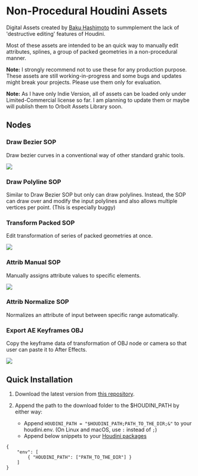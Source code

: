 # Non-Procedural Houdini Assets

Digital Assets created by [Baku Hashimoto](https://baku89.com) to summplement the lack of 'destructive editing' features of Houdini.

Most of these assets are intended to be an quick way to manually edit attributes, splines, a group of packed geometries in a non-procedural manner.

**Note:** I strongly recommend not to use these for any production purpose. These assets are still working-in-progress and some bugs and updates might break your projects. Please use them only for evaluation.

**Note:** As I have only Indie Version, all of assets can be loaded only under Limited-Commercial license so far. I am planning to update them or maybe will publish them to Orbolt Assets Library soon.

## Nodes

### Draw Bezier SOP

Draw bezier curves in a conventional way of other standard grahic tools.

![](./previews/draw_bezier.gif)

### Draw Polyline SOP

Similar to Draw Bezier SOP but only can draw polylines. Instead, the SOP can draw over and modify the input polylines and also allows multiple vertices per point. (This is especially buggy)

### Transform Packed SOP

Edit transformation of series of packed geometries at once.

![](./previews/transform_packed.gif)

### Attrib Manual SOP

Manually assigns attribute values to specific elements.

![](./previews/attrib_manual.gif)

### Attrib Normalize SOP

Normalizes an attribute of input between specific range automatically.

### Export AE Keyframes OBJ

Copy the keyframe data of transformation of OBJ node or camera so that user can paste it to After Effects.

![](./previews/export_ae_keyframes.gif)

## Quick Installation

1. Download the latest version from [this repository](https://github.com/baku89/baku-hda/archive/master.zip).
1. Append the path to the download folder to the \$HOUDINI_PATH by either way:

   - Append `HOUDINI_PATH = "$HOUDINI_PATH;PATH_TO_THE_DIR;&"` to your houdini.env. (On Linux and macOS, use `:` instead of `;`)
   - Append below snippets to your [Houdini packages](https://www.sidefx.com/docs/houdini/ref/plugins.html)

```
{
	"env": [
		{ "HOUDINI_PATH": ["PATH_TO_THE_DIR"] }
	]
}
```
